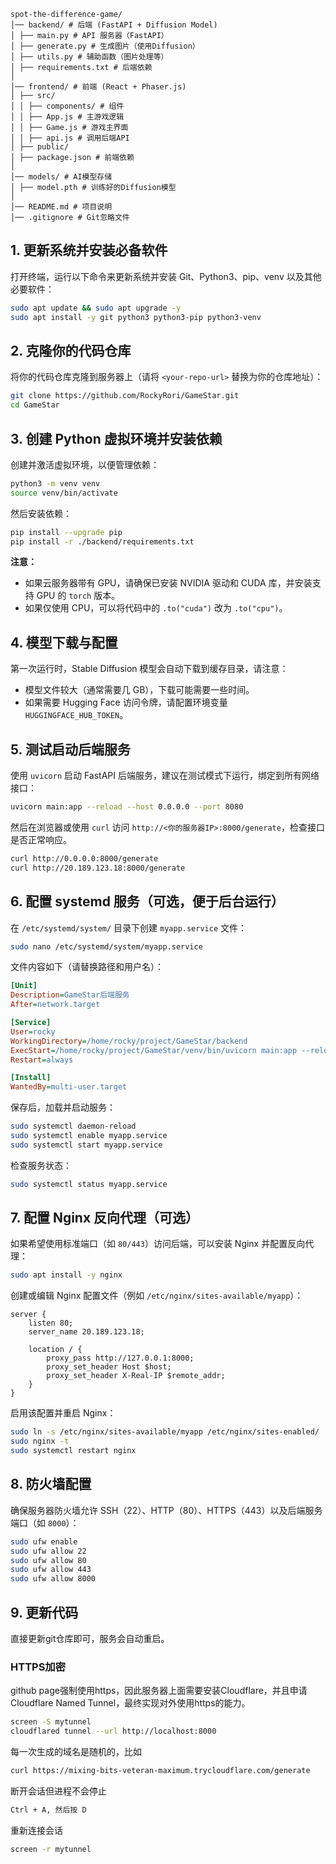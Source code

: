 ```
spot-the-difference-game/
│── backend/ # 后端 (FastAPI + Diffusion Model)
│ ├── main.py # API 服务器（FastAPI）
│ ├── generate.py # 生成图片（使用Diffusion）
│ ├── utils.py # 辅助函数（图片处理等）
│ ├── requirements.txt # 后端依赖
│
│── frontend/ # 前端 (React + Phaser.js)
│ ├── src/
│ │ ├── components/ # 组件
│ │ ├── App.js # 主游戏逻辑
│ │ ├── Game.js # 游戏主界面
│ │ ├── api.js # 调用后端API
│ ├── public/
│ ├── package.json # 前端依赖
│
│── models/ # AI模型存储
│ ├── model.pth # 训练好的Diffusion模型
│
│── README.md # 项目说明
│── .gitignore # Git忽略文件
```

## 1. 更新系统并安装必备软件

打开终端，运行以下命令来更新系统并安装 Git、Python3、pip、venv 以及其他必要软件：

```bash
sudo apt update && sudo apt upgrade -y
sudo apt install -y git python3 python3-pip python3-venv
```

## 2. 克隆你的代码仓库

将你的代码仓库克隆到服务器上（请将 `<your-repo-url>` 替换为你的仓库地址）：

```bash
git clone https://github.com/RockyRori/GameStar.git
cd GameStar
```

## 3. 创建 Python 虚拟环境并安装依赖

创建并激活虚拟环境，以便管理依赖：

```bash
python3 -m venv venv
source venv/bin/activate
```

然后安装依赖：

```bash
pip install --upgrade pip
pip install -r ./backend/requirements.txt
```

**注意：**

- 如果云服务器带有 GPU，请确保已安装 NVIDIA 驱动和 CUDA 库，并安装支持 GPU 的 `torch` 版本。
- 如果仅使用 CPU，可以将代码中的 `.to("cuda")` 改为 `.to("cpu")`。

## 4. 模型下载与配置

第一次运行时，Stable Diffusion 模型会自动下载到缓存目录，请注意：

- 模型文件较大（通常需要几 GB），下载可能需要一些时间。
- 如果需要 Hugging Face 访问令牌，请配置环境变量 `HUGGINGFACE_HUB_TOKEN`。

## 5. 测试启动后端服务

使用 `uvicorn` 启动 FastAPI 后端服务，建议在测试模式下运行，绑定到所有网络接口：

```bash
uvicorn main:app --reload --host 0.0.0.0 --port 8080
```

然后在浏览器或使用 `curl` 访问 `http://<你的服务器IP>:8000/generate`，检查接口是否正常响应。

```bash
curl http://0.0.0.0:8000/generate
curl http://20.189.123.18:8000/generate
```

## 6. 配置 systemd 服务（可选，便于后台运行）

在 `/etc/systemd/system/` 目录下创建 `myapp.service` 文件：

```bash
sudo nano /etc/systemd/system/myapp.service
```

文件内容如下（请替换路径和用户名）：

```ini
[Unit]
Description=GameStar后端服务
After=network.target

[Service]
User=rocky
WorkingDirectory=/home/rocky/project/GameStar/backend
ExecStart=/home/rocky/project/GameStar/venv/bin/uvicorn main:app --reload --host 0.0.0.0 --port 8000
Restart=always

[Install]
WantedBy=multi-user.target
```

保存后，加载并启动服务：

```bash
sudo systemctl daemon-reload
sudo systemctl enable myapp.service
sudo systemctl start myapp.service
```

检查服务状态：

```bash
sudo systemctl status myapp.service
```

## 7. 配置 Nginx 反向代理（可选）

如果希望使用标准端口（如 `80/443`）访问后端，可以安装 Nginx 并配置反向代理：

```bash
sudo apt install -y nginx
```

创建或编辑 Nginx 配置文件（例如 `/etc/nginx/sites-available/myapp`）：

```nginx
server {
    listen 80;
    server_name 20.189.123.18;

    location / {
        proxy_pass http://127.0.0.1:8000;
        proxy_set_header Host $host;
        proxy_set_header X-Real-IP $remote_addr;
    }
}
```

启用该配置并重启 Nginx：

```bash
sudo ln -s /etc/nginx/sites-available/myapp /etc/nginx/sites-enabled/
sudo nginx -t
sudo systemctl restart nginx
```

## 8. 防火墙配置

确保服务器防火墙允许 SSH（22）、HTTP（80）、HTTPS（443）以及后端服务端口（如 `8000`）：

```bash
sudo ufw enable
sudo ufw allow 22
sudo ufw allow 80
sudo ufw allow 443
sudo ufw allow 8000
```

## 9. 更新代码

直接更新git仓库即可，服务会自动重启。

### HTTPS加密
github page强制使用https，因此服务器上面需要安装Cloudflare，并且申请Cloudflare Named Tunnel，最终实现对外使用https的能力。
```bash
screen -S mytunnel
cloudflared tunnel --url http://localhost:8000
```
每一次生成的域名是随机的，比如
```bash
curl https://mixing-bits-veteran-maximum.trycloudflare.com/generate
```
断开会话但进程不会停止
```bash
Ctrl + A, 然后按 D
```
重新连接会话
```bash
screen -r mytunnel
```